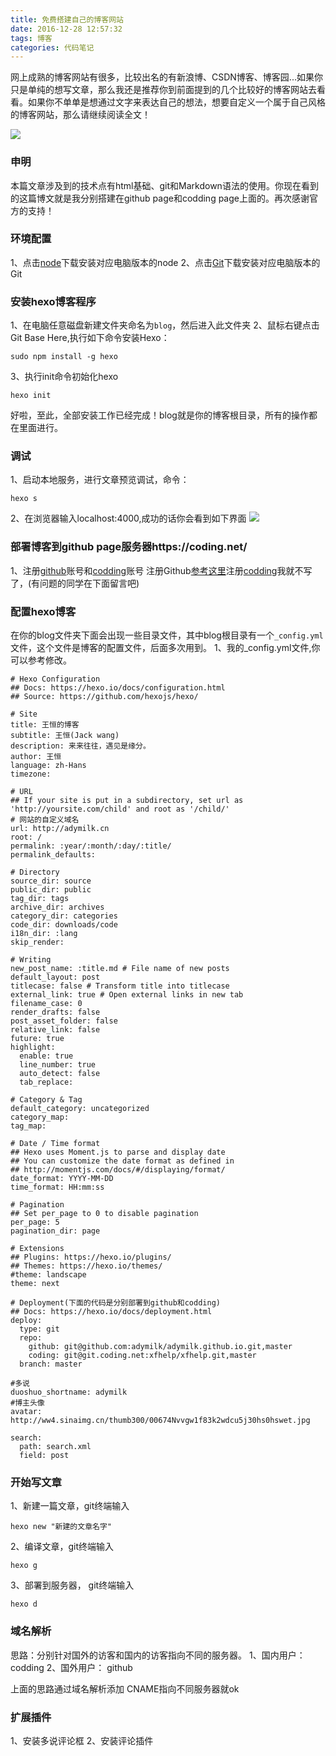 ```yaml
---
title: 免费搭建自己的博客网站
date: 2016-12-28 12:57:32
tags: 博客
categories: 代码笔记
---
```


网上成熟的博客网站有很多，比较出名的有新浪博、CSDN博客、博客园...如果你只是单纯的想写文章，那么我还是推荐你到前面提到的几个比较好的博客网站去看看。如果你不单单是想通过文字来表达自己的想法，想要自定义一个属于自己风格的博客网站，那么请继续阅读全文！
<!-- more -->

![](http://oe3vwrk94.bkt.clouddn.com/blog_a.jpg)

### 申明
本篇文章涉及到的技术点有html基础、git和Markdown语法的使用。你现在看到的这篇博文就是我分别搭建在github page和codding page上面的。再次感谢官方的支持！

### 环境配置
1、点击[node](http://nodejs.cn/)下载安装对应电脑版本的node
2、点击[Git](https://git-scm.com/downloads)下载安装对应电脑版本的Git

### 安装hexo博客程序
1、在电脑任意磁盘新建文件夹命名为`blog`，然后进入此文件夹
2、鼠标右键点击Git Base Here,执行如下命令安装Hexo：
```
sudo npm install -g hexo
```

3、执行init命令初始化hexo
```
hexo init
```

好啦，至此，全部安装工作已经完成！blog就是你的博客根目录，所有的操作都在里面进行。

### 调试
1、启动本地服务，进行文章预览调试，命令：
```
hexo s
```
2、在浏览器输入localhost:4000,成功的话你会看到如下界面
![](http://www.bkjia.com/uploads/allimg/150420/16320J252-4.png)

### 部署博客到github page服务器https://coding.net/
1、注册[github](http://github.com)账号和[codding]()账号
注册Github[参考这里](http://jingyan.baidu.com/article/d8072ac47aca0fec95cefd2d.html)注册[codding](http://blog.csdn.net/u011303443/article/details/51509351)我就不写了，(有问题的同学在下面留言吧)

### 配置hexo博客
在你的blog文件夹下面会出现一些目录文件，其中blog根目录有一个`_config.yml`文件，这个文件是博客的配置文件，后面多次用到。
1、我的_config.yml文件,你可以参考修改。
```
# Hexo Configuration
## Docs: https://hexo.io/docs/configuration.html
## Source: https://github.com/hexojs/hexo/

# Site
title: 王恒的博客
subtitle: 王恒(Jack wang)
description: 来来往往，遇见是缘分。
author: 王恒
language: zh-Hans
timezone: 

# URL
## If your site is put in a subdirectory, set url as 'http://yoursite.com/child' and root as '/child/'
# 网站的自定义域名
url: http://adymilk.cn
root: /
permalink: :year/:month/:day/:title/
permalink_defaults:

# Directory
source_dir: source
public_dir: public
tag_dir: tags
archive_dir: archives
category_dir: categories
code_dir: downloads/code
i18n_dir: :lang
skip_render:

# Writing
new_post_name: :title.md # File name of new posts
default_layout: post
titlecase: false # Transform title into titlecase
external_link: true # Open external links in new tab
filename_case: 0
render_drafts: false
post_asset_folder: false
relative_link: false
future: true
highlight:
  enable: true
  line_number: true
  auto_detect: false
  tab_replace:

# Category & Tag
default_category: uncategorized
category_map:
tag_map:

# Date / Time format
## Hexo uses Moment.js to parse and display date
## You can customize the date format as defined in
## http://momentjs.com/docs/#/displaying/format/
date_format: YYYY-MM-DD
time_format: HH:mm:ss

# Pagination
## Set per_page to 0 to disable pagination
per_page: 5
pagination_dir: page

# Extensions
## Plugins: https://hexo.io/plugins/
## Themes: https://hexo.io/themes/
#theme: landscape
theme: next

# Deployment(下面的代码是分别部署到github和codding)
## Docs: https://hexo.io/docs/deployment.html
deploy:
  type: git
  repo:
    github: git@github.com:adymilk/adymilk.github.io.git,master
    coding: git@git.coding.net:xfhelp/xfhelp.git,master
  branch: master

#多说
duoshuo_shortname: adymilk
#博主头像
avatar: http://ww4.sinaimg.cn/thumb300/00674Nvvgw1f83k2wdcu5j30hs0hswet.jpg

search:
  path: search.xml
  field: post
```

### 开始写文章
1、新建一篇文章，git终端输入
```
hexo new "新建的文章名字"
```
2、编译文章，git终端输入
```
hexo g
```
3、部署到服务器， git终端输入
```
hexo d
```

### 域名解析
思路：分别针对国外的访客和国内的访客指向不同的服务器。
1、国内用户：codding
2、国外用户： github

上面的思路通过域名解析添加 CNAME指向不同服务器就ok

### 扩展插件
1、安装多说评论框
2、安装评论插件
